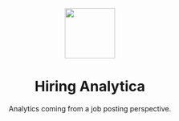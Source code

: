 

<div align="center">
<a target="_blank" title="Picked off of Google Images"><img width="100px" alt="" src="https://cdn1.iconfinder.com/data/icons/thin-electronic-parts-components/24/thin_oscilloscope-512.png"></a>
<a name="readme-top"></a>

# Hiring Analytica
Analytics coming from a job posting perspective.

</div>

